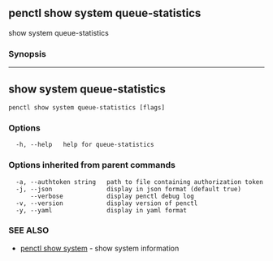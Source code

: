 ## penctl show system queue-statistics

show system queue-statistics

### Synopsis



------------------------------------
 show system queue-statistics 
------------------------------------


```
penctl show system queue-statistics [flags]
```

### Options

```
  -h, --help   help for queue-statistics
```

### Options inherited from parent commands

```
  -a, --authtoken string   path to file containing authorization token
  -j, --json               display in json format (default true)
      --verbose            display penctl debug log
  -v, --version            display version of penctl
  -y, --yaml               display in yaml format
```

### SEE ALSO
* [penctl show system](penctl_show_system.md)	 - show system information


